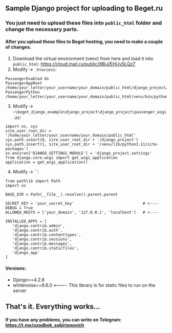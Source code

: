 ## Sample Django project for uploading to Beget.ru
### You just need to upload these files into `public_html` folder and change the necessary parts.

#### After you upload these files to Beget hosting, you need to make a couple of changes.

1. Download the virtual environment (venv) from here and load it into `public_html`: https://cloud.mail.ru/public/9BjJ/EHUvSLQz7
2. Modify -> `.htaccess`:
```
PassengerEnabled On
PassengerAppRoot /home/your_letter/your_username/your_domain/public_html/django_project/django_project
PassengerPython /home/your_letter/your_username/your_domain/public_html/venv/bin/python
```
3. Modify -> `~\beget_django_example\django_project\django_project\passenger_wsgi.py`:
```
import os, sys
site_user_root_dir = '/home/your_letter/your_username/your_domain/public_html'
sys.path.insert(0, site_user_root_dir + '/django_project')
sys.path.insert(1, site_user_root_dir + '/venv/lib/python3.11/site-packages')
os.environ['DJANGO_SETTINGS_MODULE'] = 'django_project.settings'
from django.core.wsgi import get_wsgi_application
application = get_wsgi_application()
```
4. Modify -> ``:
 ```
from pathlib import Path
import os

BASE_DIR = Path(__file__).resolve().parent.parent

SECRET_KEY = 'your_secret_key'                              # <----
DEBUG = True
ALLOWED_HOSTS = ['your_domain', '127.0.0.1', 'localhost']   # <----

INSTALLED_APPS = [
    'django.contrib.admin',
    'django.contrib.auth',
    'django.contrib.contenttypes',
    'django.contrib.sessions',
    'django.contrib.messages',
    'django.contrib.staticfiles',
    'django_app'
]
 ```

#### Versions:
- Django==4.2.6
- whitenoise==6.6.0    <---- This library is for static files to run on the server

## That's it. Everything works...
#### If you have any problems, you can write on Telegram: https://t.me/ozodbek_sobirjonovich

